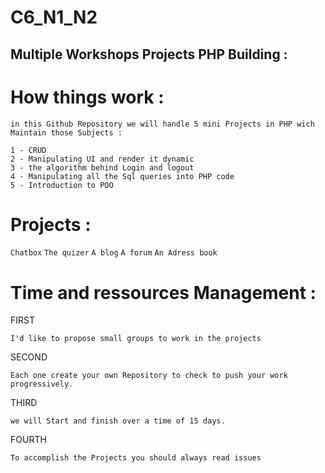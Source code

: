 # C6_N1_N2

## Multiple Workshops Projects PHP Building :

# How things work :

```
in this Github Repository we will handle 5 mini Projects in PHP wich Maintain those Subjects : 

1 - CRUD 
2 - Manipulating UI and render it dynamic
3 - the algorithm behind Login and logout
4 - Manipulating all the Sql queries into PHP code
5 - Introduction to POO  
```

# Projects : 

`Chatbox` 
`The quizer`
`A blog`
`A forum`
`An Adress book`

# Time and ressources Management : 

FIRST
```
I'd like to propose small groups to work in the projects
```

SECOND
```
Each one create your own Repository to check to push your work progressively.
```

THIRD
```
we will Start and finish over a time of 15 days.
```

FOURTH
```
To accomplish the Projects you should always read issues 
```



